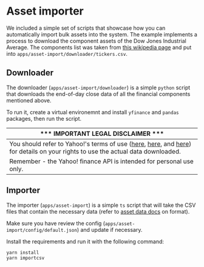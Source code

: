 # Asset importer

We included a simple set of scripts that showcase how you can automatically import bulk assets into the system.
The example implements a process to download the component assets of the Dow Jones Industrial Average. The components list was taken from [this wikipedia page](https://en.wikipedia.org/wiki/Dow_Jones_Industrial_Average) and put into `apps/asset-import/downloader/tickers.csv`.

## Downloader

The downloader (`apps/asset-import/downloader`) is a simple `python` script that downloads the end-of-day close data of all the financial components mentioned above.

To run it, create a virtual environemnt and install `yfinance` and `pandas` packages, then run the script.

| *** IMPORTANT LEGAL DISCLAIMER *** |
| ---- |
| You should refer to Yahoo!'s terms of use ([here](https://policies.yahoo.com/us/en/yahoo/terms/product-atos/apiforydn/index.htm), [here](https://legal.yahoo.com/us/en/yahoo/terms/otos/index.html), and [here](https://policies.yahoo.com/us/en/yahoo/terms/index.htm)) for details on your rights to use the actual data downloaded. |
| Remember - the Yahoo! finance API is intended for personal use only. |

## Importer

The importer (`apps/asset-import`) is a simple `ts` script that will take the CSV files that contain the necessary data (refer to [asset data docs](./asset-data) on format).

Make sure you have review the config (`apps/asset-import/config/default.json`) and update if necessary.

Install the requirements and run it with the following command:

```zsh
yarn install
yarn importcsv
```

